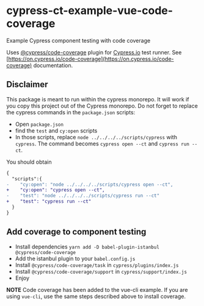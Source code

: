 # cypress-ct-example-vue-code-coverage

Example Cypress component testing with code coverage

Uses [@cypress/code-coverage](https://github.com/cypress-io/code-coverage) plugin for [Cypress.io](https://www.cypress.io) test runner. See [https://on.cypress.io/code-coverage](https://on.cypress.io/code-coverage) documentation.

## Disclaimer

This package is meant to run within the cypress monorepo.
It will work if you copy this project out of the Cypress monorepo.
Do not forget to replace the cypress commands in the `package.json` scripts:

- Open `package.json`
- find the `test` and `cy:open` scripts
- In those scripts, replace `node ../../../../scripts/cypress` with  `cypress`. The command becomes `cypress open --ct` and `cypress run --ct`.

You should obtain

```diff
{
  "scripts":{
-    "cy:open": "node ../../../../scripts/cypress open --ct",
+    "cy:open": "cypress open --ct",
-    "test": "node ../../../../scripts/cypress run --ct"
+    "test": "cypress run --ct"
  }
}
```

## Add coverage to component testing

- Install dependencies
  `yarn add -D babel-plugin-istanbul @cypress/code-coverage`
- Add the istanbul plugin to your `babel.config.js`
- Install `@cypress/code-coverage/task` in `cypress/plugins/index.js`
- Install `@cypress/code-coverage/support` in `cypress/support/index.js`
- Enjoy

**NOTE** Code coverage has been added to the vue-cli example. If you are using `vue-cli`, use the same steps described above to install coverage.
